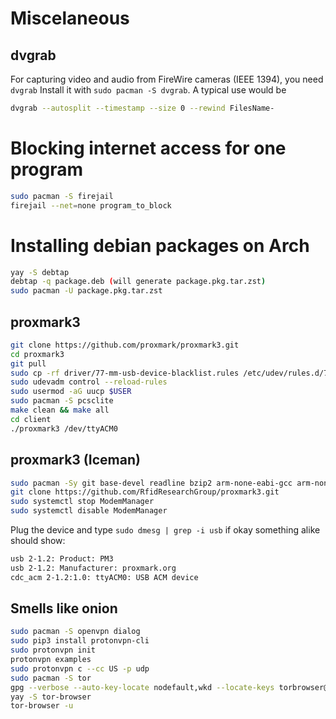 # Miscelaneous
## dvgrab
For capturing video and audio from FireWire cameras (IEEE 1394), you need ``dvgrab``
Install it with ``sudo pacman -S dvgrab``. A typical use would be

````bash
dvgrab --autosplit --timestamp --size 0 --rewind FilesName-
````
# Blocking internet access for one program
````bash
sudo pacman -S firejail
firejail --net=none program_to_block
````
# Installing debian packages on Arch
````bash
yay -S debtap
debtap -q package.deb (will generate package.pkg.tar.zst)
sudo pacman -U package.pkg.tar.zst
````
## proxmark3
````bash
git clone https://github.com/proxmark/proxmark3.git
cd proxmark3
git pull
sudo cp -rf driver/77-mm-usb-device-blacklist.rules /etc/udev/rules.d/77-mm-usb-device-blacklist.rules
sudo udevadm control --reload-rules
sudo usermod -aG uucp $USER
sudo pacman -S pcsclite
make clean && make all
cd client
./proxmark3 /dev/ttyACM0
````
## proxmark3 (Iceman)
````bash
sudo pacman -Sy git base-devel readline bzip2 arm-none-eabi-gcc arm-none-eabi-newlib qt5-base bluez --needed
git clone https://github.com/RfidResearchGroup/proxmark3.git
sudo systemctl stop ModemManager
sudo systemctl disable ModemManager
````
Plug the device and type `sudo dmesg | grep -i usb` if okay something alike should show:
````bash
usb 2-1.2: Product: PM3
usb 2-1.2: Manufacturer: proxmark.org
cdc_acm 2-1.2:1.0: ttyACM0: USB ACM device
````

## Smells like onion
````bash
sudo pacman -S openvpn dialog
sudo pip3 install protonvpn-cli
sudo protonvpn init
protonvpn examples
sudo protonvpn c --cc US -p udp
sudo pacman -S tor
gpg --verbose --auto-key-locate nodefault,wkd --locate-keys torbrowser@torproject.org
yay -S tor-browser
tor-browser -u
````
